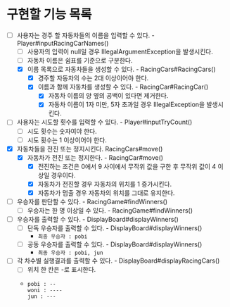 # 구현할 기능 목록
- [ ] 사용자는 경주 할 자동차들의 이름을 입력할 수 있다. - Player#inputRacingCarNames()
  - [ ] 사용자의 입력이 null일 경우 IllegalArgumentException을 발생시킨다.
  - [ ] 자동차 이름은 쉼표를 기준으로 구분한다.
  - [X] 이름 목록으로 자동차들을 생성할 수 있다. - RacingCars#RacingCars()
    - [X] 경주할 자동차의 수는 2대 이상이어야 한다.
    - [X] 이름과 함께 자동차를 생성할 수 있다. - RacingCar#RacingCar()
      - [X] 자동차 이름의 양 옆의 공백이 있다면 제거한다.
      - [X] 자동차 이름이 1자 미만, 5자 초과일 경우 IllegalException을 발생시킨다.
- [ ] 사용자는 시도할 횟수를 입력할 수 있다. - Player#inputTryCount()
  - [ ] 시도 횟수는 숫자여야 한다.
  - [ ] 시도 횟수는 1 이상이어야 한다.
- [X] 자동차들을 전진 또는 정지시킨다. RacingCars#move()
  - [X] 자동차가 전진 또는 정지한다. - RacingCar#move()
    - [X] 전진하는 조건은 0에서 9 사이에서 무작위 값을 구한 후 무작위 값이 4 이상일 경우이다.
    - [X] 자동차가 전진할 경우 자동차의 위치를 1 증가시킨다.
    - [X] 자동차가 멈출 경우 자동차의 위치를 그대로 유지한다.
- [ ] 우승자를 판단할 수 있다. - RacingGame#findWinners()
  - [ ] 우승자는 한 명 이상일 수 있다. - RacingGame#findWinners()
- [ ] 우승자를 출력할 수 있다. - DisplayBoard#displayWinners()
  - [ ] 단독 우승자를 출력할 수 있다. - DisplayBoard#displayWinners()
    - ```최종 우승자 : pobi```
  - [ ] 공동 우승자를 출력할 수 있다. - DisplayBoard#displayWinners()
    - ```최종 우승자 : pobi, jun```
- [ ] 각 차수별 실행결과를 출력할 수 있다. - DisplayBoard#displayRacingCars()
  - [ ] 위치 한 칸은 -로 표시한다.
  - ```
    pobi : --
    woni : ----
    jun : ---
    ```